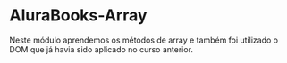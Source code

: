# AluraBooks-Array
Neste módulo aprendemos os métodos de array e também foi utilizado o DOM que já havia sido aplicado no curso anterior. 
